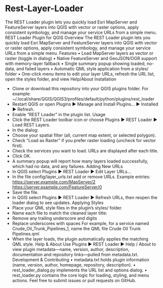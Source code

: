 # Rest-Layer-Loader
The REST Loader plugin lets you quickly load Esri MapServer and FeatureServer layers into QGIS with vector or raster options, apply consistent symbology, and manage your service URLs from a simple menu.
REST Loader Plugin for QGIS
Overview
The REST Loader plugin lets you quickly load Esri MapServer and FeatureServer layers into QGIS with vector or raster options, apply consistent symbology, and manage your service URLs from a simple menu.
Features
• Load MapServer layers as vector or raster (toggle in dialog)
• Native FeatureServer and GeoJSON/OGR support with memory-layer fallback
• Single summary popup showing loaded, no-data, and failed layers
• Automatic QML style application from a styles/ folder
• One-click menu items to edit your layer URLs, refresh the URL list, open the styles folder, and view Help/About
Installation
- Clone or download this repository into your QGIS plugins folder. For example:
~/.local/share/QGIS/QGIS3/profiles/default/python/plugins/rest_loader
- Restart QGIS or open Plugins ▶ Manage and Install Plugins… ▶ Installed ▶ Refresh.
- Enable “REST Loader” in the plugin list.
Usage
- Click the REST Loader toolbar icon or choose Plugins ▶ REST Loader ▶ Load REST Layers.
- In the dialog:
- Choose your spatial filter (all, current map extent, or selected polygon).
- Check “Load as Raster” if you prefer raster loading (uncheck for vector first).
- Check the services you want to load. URLs are displayed after each title.
- Click OK.
- A summary popup will report how many layers loaded successfully, which had no data, and any failures.
Adding New URLs
- In QGIS select Plugins ▶ REST Loader ▶ Edit Layer URLs…
- In the file config/layer_urls.txt add or remove URLs. Example entries:
https://server.example.com/MapServer/2
https://server.example.com/FeatureServer/0
- Save the file.
- In QGIS select Plugins ▶ REST Loader ▶ Refresh URLs, then reopen the loader dialog to see updates.
Applying Styles
- Place your QML style files in the plugin’s styles/ folder.
- Name each file to match the cleaned layer title:
- Remove any trailing underscore and digits
- Replace underscores with spaces
For example, for a service named Crude_Oil_Trunk_Pipelines_1, name the QML file
Crude Oil Trunk Pipelines.qml
- When the layer loads, the plugin automatically applies the matching QML style.
Help & About
Use Plugins ▶ REST Loader ▶ Help / About to view plugin metadata—name, version, author, description, documentation and repository links—pulled from metadata.txt.
Development & Contributing
• metadata.txt holds plugin information (name, version, author, homepage, repository, description).
• rest_loader_dialog.py implements the URL list and options dialog.
• rest_loader.py contains the core logic for loading, styling, and menu actions.
Feel free to submit issues or pull requests on GitHub.

